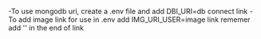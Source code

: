 -To use mongodb uri, create a .env file and add DBI_URI=db connect link
-To add image link for use in .env add IMG_URI_USER=image link rememer add '\' in the end of link
